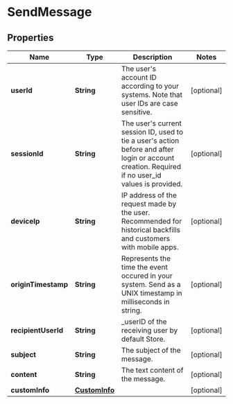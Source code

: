 
# SendMessage

## Properties
Name | Type | Description | Notes
------------ | ------------- | ------------- | -------------
**userId** | **String** | The user&#39;s account ID according to your systems. Note that user IDs are case sensitive. |  [optional]
**sessionId** | **String** | The user&#39;s current session ID, used to tie a user&#39;s action before and after login or account creation. Required if no user_id values is provided. |  [optional]
**deviceIp** | **String** | IP address of the request made by the user. Recommended for historical backfills and customers with mobile apps. |  [optional]
**originTimestamp** | **String** | Represents the time the event occured in your system. Send as a UNIX timestamp in milliseconds in string. |  [optional]
**recipientUserId** | **String** | _userID of the receiving user by default Store. |  [optional]
**subject** | **String** | The subject of the message. |  [optional]
**content** | **String** | The text content of the message. |  [optional]
**customInfo** | [**CustomInfo**](CustomInfo.md) |  |  [optional]




